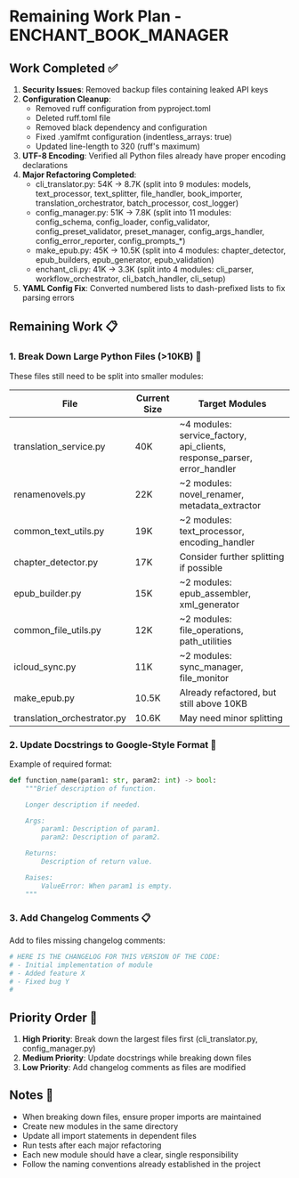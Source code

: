 # Remaining Work Plan - ENCHANT_BOOK_MANAGER

## Work Completed ✅

1. **Security Issues**: Removed backup files containing leaked API keys
2. **Configuration Cleanup**:
   - Removed ruff configuration from pyproject.toml
   - Deleted ruff.toml file
   - Removed black dependency and configuration
   - Fixed .yamlfmt configuration (indentless_arrays: true)
   - Updated line-length to 320 (ruff's maximum)
3. **UTF-8 Encoding**: Verified all Python files already have proper encoding declarations
4. **Major Refactoring Completed**:
   - cli_translator.py: 54K → 8.7K (split into 9 modules: models, text_processor, text_splitter, file_handler, book_importer, translation_orchestrator, batch_processor, cost_logger)
   - config_manager.py: 51K → 7.8K (split into 11 modules: config_schema, config_loader, config_validator, config_preset_validator, preset_manager, config_args_handler, config_error_reporter, config_prompts_*)
   - make_epub.py: 45K → 10.5K (split into 4 modules: chapter_detector, epub_builders, epub_generator, epub_validation)
   - enchant_cli.py: 41K → 3.3K (split into 4 modules: cli_parser, workflow_orchestrator, cli_batch_handler, cli_setup)
5. **YAML Config Fix**: Converted numbered lists to dash-prefixed lists to fix parsing errors

## Remaining Work 📋

### 1. Break Down Large Python Files (>10KB) 🔧

These files still need to be split into smaller modules:

| File | Current Size | Target Modules |
|------|--------------|----------------|
| translation_service.py | 40K | ~4 modules: service_factory, api_clients, response_parser, error_handler |
| renamenovels.py | 22K | ~2 modules: novel_renamer, metadata_extractor |
| common_text_utils.py | 19K | ~2 modules: text_processor, encoding_handler |
| chapter_detector.py | 17K | Consider further splitting if possible |
| epub_builder.py | 15K | ~2 modules: epub_assembler, xml_generator |
| common_file_utils.py | 12K | ~2 modules: file_operations, path_utilities |
| icloud_sync.py | 11K | ~2 modules: sync_manager, file_monitor |
| make_epub.py | 10.5K | Already refactored, but still above 10KB |
| translation_orchestrator.py | 10.6K | May need minor splitting |

### 2. Update Docstrings to Google-Style Format 📝

Example of required format:
```python
def function_name(param1: str, param2: int) -> bool:
    """Brief description of function.

    Longer description if needed.

    Args:
        param1: Description of param1.
        param2: Description of param2.

    Returns:
        Description of return value.

    Raises:
        ValueError: When param1 is empty.
    """
```

### 3. Add Changelog Comments 📋

Add to files missing changelog comments:
```python
# HERE IS THE CHANGELOG FOR THIS VERSION OF THE CODE:
# - Initial implementation of module
# - Added feature X
# - Fixed bug Y
#
```

## Priority Order 🎯

1. **High Priority**: Break down the largest files first (cli_translator.py, config_manager.py)
2. **Medium Priority**: Update docstrings while breaking down files
3. **Low Priority**: Add changelog comments as files are modified

## Notes 📌

- When breaking down files, ensure proper imports are maintained
- Create new modules in the same directory
- Update all import statements in dependent files
- Run tests after each major refactoring
- Each new module should have a clear, single responsibility
- Follow the naming conventions already established in the project
